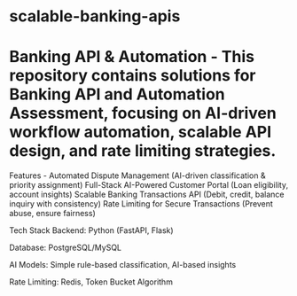 # scalable-banking-apis
#  Banking API &amp; Automation - This repository contains solutions for Banking API and Automation Assessment, focusing on AI-driven workflow automation, scalable API design, and rate limiting strategies.
Features - 
Automated Dispute Management (AI-driven classification & priority assignment)
Full-Stack AI-Powered Customer Portal (Loan eligibility, account insights)
Scalable Banking Transactions API (Debit, credit, balance inquiry with consistency)
Rate Limiting for Secure Transactions (Prevent abuse, ensure fairness)

Tech Stack
Backend: Python (FastAPI, Flask)

Database: PostgreSQL/MySQL

AI Models: Simple rule-based classification, AI-based insights

Rate Limiting: Redis, Token Bucket Algorithm
